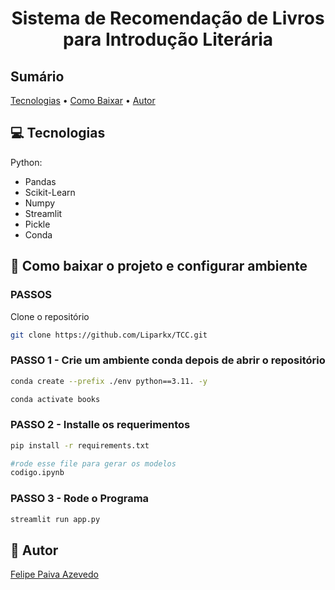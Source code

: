 <h1 align="center" style="font-weight: bold;">Sistema de Recomendação de Livros para Introdução Literária</h1>

<h2>Sumário</h2>

<p>
 <a href="#tech">Tecnologias</a> • 
 <a href="#started">Como Baixar</a> • 
 <a href="#autor">Autor</a>
</p>

<h2 id="tech">💻 Tecnologias</h2>

Python:
  - Pandas
  - Scikit-Learn
  - Numpy
  - Streamlit
  - Pickle
  - Conda 

<h2 id="started">🚀 Como baixar o projeto e configurar ambiente</h2>

<h3>PASSOS</h3>

Clone o repositório

```bash
git clone https://github.com/Liparkx/TCC.git
```

<h3>PASSO 1 - Crie um ambiente conda depois de abrir o repositório</h3>

```bash
conda create --prefix ./env python==3.11. -y
```
```bash
conda activate books
```

<h3>PASSO 2 - Installe os requerimentos</h3>

```bash
pip install -r requirements.txt
```
```bash
#rode esse file para gerar os modelos
codigo.ipynb
```

<h3>PASSO 3 - Rode o Programa</h3>

```bash
streamlit run app.py
```

<h2 id="autor">👜 Autor</h2>

[Felipe Paiva Azevedo](https://github.com/Liparkx)
